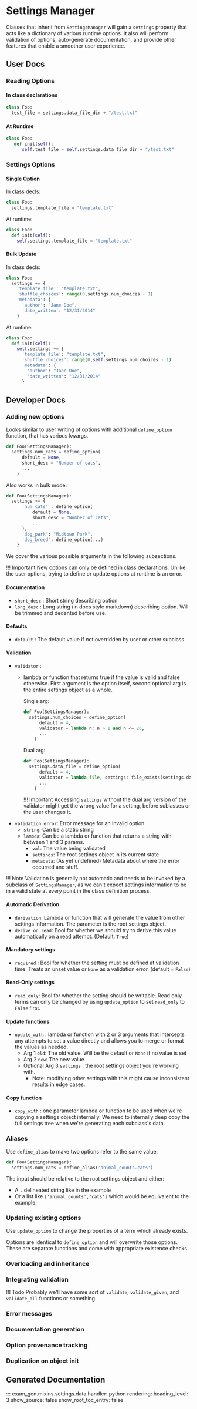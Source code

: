# Settings Manager

Classes that inherit from `SettingsManager` will gain a `settings` property
that acts like a dictionary of various runtime options.
It also will perform validation of options, auto-generate documentation, and
provide other features that enable a smoother user experience.


## User Docs

### Reading Options

#### In class declarations

``` python
class Foo:
  test_file = settings.data_file_dir + "/test.txt"
```

#### At Runtime

```python
class Foo:
   def init(self):
      self.test_file = self.settings.data_file_dir + "/test.txt"
```

### Settings Options

#### Single Option

In class decls:

```python
class Foo:
  settings.template_file = "template.txt"
```

At runtime:

```python
class Foo:
  def init(self):
    self.settings.template_file = "template.txt"
```

#### Bulk Update

In class decls:

```python
class Foo:
  settings += {
    'template_file': "template.txt",
    'shuffle_choices': range(0,settings.num_choices - 1)
    'metadata': {
      'author': "Jane Doe",
      'date_written': "12/31/2014"
    }
```

At runtime:

```python
class Foo:
  def init(self):
    self.settings += {
      'template_file': "template.txt",
      'shuffle_choices': range(0,self.settings.num_choices - 1)
      'metadata': {
        'author': "Jane Doe",
        'date_written': "12/31/2014"
      }
```

## Developer Docs

### Adding new options

Looks similar to user writing of options with additional `define_option`
function, that has various kwargs.

```python
def Foo(SettingsManager):
  settings.num_cats = define_option(
      default = None,
      short_desc = "Number of cats",
      ...
    )
```

Also works in bulk mode:

```Python
def Foo(SettingsManager):
  settings += {
      'num_cats' : define_option(
          default = None,
          short_desc = "Number of cats",
          ...
      ),
      'dog_park': "Midtown Park",
      'dog_breed': define_option(...)
    }
```

We cover the various possible arguments in the following subsections.

!!! Important
    New options can only be defined in class declarations. Unlike the user
    options, trying to define or update options at runtime is an error.

#### Documentation

  - `short_desc` : Short string describing option
  - `long_desc` : Long string (in docs style markdown) describing option.
    Will be trimmed and dedented before use.

#### Defaults

  - `default` : The default value if not overridden by user or other subclass

#### Validation

  - `validator` :
      - lambda or function that returns true if the value is valid and false
        otherwise. First argument is the option itself, second optional arg
        is the entire settings object as a whole.

        Single arg:

        ```python
        def Foo(SettingsManager):
          settings.num_choices = define_option(
              default = 4,
              validator = lambda n: n > 1 and n <= 26,
              ...
            )
        ```

        Dual arg:

        ```python
        def Foo(SettingsManager):
          settings.data_file = define_option(
              default = 4,
              validator = lambda file, settings: file_exists(settings.data_dir + file),
              ...
            )
        ```

        !!! Important
            Accessing `settings` without the dual arg version of the validator might
            get the wrong value for a setting, before sublasses or the user changes it.
  - `validation_error`: Error message for an invalid option
    - `string`: Can be a static string
    - `lambda`: Can be a lambda or function that returns a string with between 1 and 3 params.
      - `val`: The value being validated
      - `settings`: The root settings object in its current state
      - `metadata`: (As yet undefined) Metadata about where the error occurred and stuff.

!!! Note
    Validation is generally not automatic and needs to be invoked by a subclass
    of `SettingsManager`, as we can't expect settings information to be in a valid state at
    every point in the class definition process.

#### Automatic Derivation

  - `derivation`: Lambda or function that will generate the value from other settings
    information. The parameter is the root settings object.
  - `derive_on_read`: Bool for whether we should try to derive this value automatically
    on a read attempt. (Default: `True`)

#### Mandatory settings

  - `required` : Bool for whether the setting must be defined at validation time. Treats
    an unset value or `None` as a validation error. (default = `False`)

#### Read-Only settings

  - `read_only`: Bool for whether the setting should be writable. Read only terms can
    only be changed by using `update_option` to set `read_only` to `False` first.

#### Update functions

  - `update_with` : lambda or function with 2 or 3 arguments that intercepts any attempts
    to set a value directly and allows you to merge or format the values as needed.
    - Arg 1 `old`: The old value. Will be the default or `None` if no value is set
    - Arg 2 `new`: The new value
    - Optional Arg 3 `settings` : the root settings object you're working with.
      - Note: modifying other settings with this might cause inconsistent results in
        edge cases.

#### Copy function

  - `copy_with` : one parameter lambda or function to be used when we're copying a
    settings object internally. We need to internally deep copy the full settings tree
    when we're generating each subclass's data.

### Aliases

Use `define_alias` to make two options refer to the same value.

```python
def Foo(SettingsManager):
  settings.num_cats = define_alias('animal_counts.cats')
```

The input should be relative to the root settings object and either:
  - A `.` delineated string like in the example
  - Or a list like `['animal_counts','cats']` which would be equivalent to the example.

### Updating existing options

Use `update_option` to change the properties of a term which already exists.

Options are identical to `define_option` and will overwrite those options. These are
separate functions and come with appropriate existence checks.

### Overloading and inheritance

### Integrating validation

!!! Todo
    Probably we'll have some sort of `validate`, `validate_given`, and `validate_all`
    functions or something.

### Error messages

### Documentation generation

### Option provenance tracking

### Duplication on object init


## Generated Documentation

::: exam_gen.mixins.settings.data
    handler: python
    rendering:
      heading_level: 3
      show_source: false
      show_root_toc_entry: false
